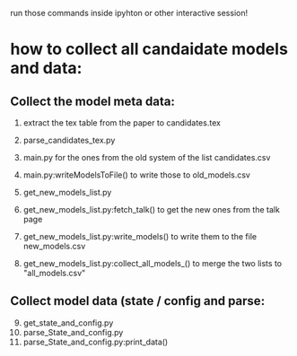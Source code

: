 run those commands inside ipyhton or other interactive session!

how to collect all candaidate models and data:
===========

Collect the model meta data:
-----------
1. extract the tex table from the paper to candidates.tex
2. parse_candidates_tex.py

3. main.py for the ones from the old system of the list candidates.csv
4. main.py:writeModelsToFile() to write those to old_models.csv

5. get_new_models_list.py
6. get_new_models_list.py:fetch_talk() to get the new ones from the talk page
7. get_new_models_list.py:write_models() to write them to the file new_models.csv

8. get_new_models_list.py:collect_all_models_() to merge the two lists to "all_models.csv"

Collect model data (state / config and parse:
----------

9. get_state_and_config.py
10. parse_State_and_config.py
11. parse_State_and_config.py:print_data()
